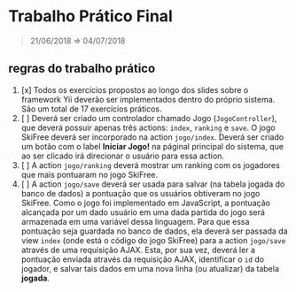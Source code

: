 # Trabalho Prático Final
> 21/06/2018 ⇒ 04/07/2018

## regras do trabalho prático

1. [x] Todos os exercícios propostos ao longo dos slides sobre o framework Yii deverão ser implementados dentro do próprio sistema. São um total de 17 exercícios práticos.
2. [ ] Deverá ser criado um controlador chamado Jogo (`JogoController`), que deverá possuir apenas três actions: `index`, `ranking` e `save`. O jogo SkiFree deverá ser incorporado na action `jogo/index`. Deverá ser criado um botão com o label **Iniciar Jogo!** na páginal principal do sistema, que ao ser clicado irá direcionar o usuário para essa action.
3. [ ] A action `jogo/ranking` deverá mostrar um ranking com os jogadores que mais pontuaram no jogo SkiFree.
4. [ ] A action `jogo/save` deverá ser usada para salvar (na tabela jogada do banco de dados) a pontuação que os usuários obtiveram no jogo SkiFree. Como o jogo foi implementado em JavaScript, a pontuação alcançada por um dado usuário em uma dada partida do jogo será armazenada em uma variável dessa linguagem. Para que essa pontuação seja guardada no banco de dados, ela deverá ser passada da view `index` (onde está o código do jogo SkiFree) para a action `jogo/save` através de uma requisição AJAX. Esta, por sua vez, deverá ler a pontuação enviada através da requisição AJAX, identificar o `id` do jogador, e salvar tais dados em uma nova linha (ou atualizar) da tabela **jogada**.